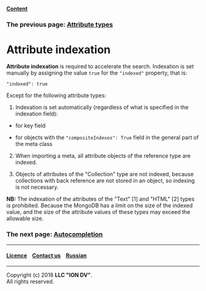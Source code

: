#### [Content](/docs/en/index.md)

### The previous page: [Attribute types](property_types.md)  

# Attribute indexation

**Attribute indexation** is required to accelerate the search. Indexation is set manually by assigning the value `true` for the `"indexed"` property, that is:

```
"indexed": true
```

Except for the following attribute types:

1. Indexation is set automatically (regardless of what is specified in the indexation field):

* for key field

* for objects with the `"compositeIndexes": True` field in the general part of the meta class

2. When importing a meta, all attribute objects of the reference type are indexed.

3. Objects of attributes of the "Collection" type are not indexed, because collections with back reference are not stored in an object, so indexing is not necessary. 


**NB:** The indexation of the attributes of the "Text" [1] and "HTML" [2] types is prohibited. Because the MongoDB has a limit on the size of the indexed value, and the size of the attribute values of these types may exceed the allowable size.

### The next page: [Autocompletion](atr_autoassigned.md)
--------------------------------------------------------------------------  


 #### [Licence](/LICENSE) &ensp;  [Contact us](https://iondv.com/portal/contacts) &ensp;  [Russian](/docs/ru/2_system_description/metadata_structure/meta_class/atr_indexed.md)   &ensp;
<div><img src="https://mc.iondv.com/watch/local/docs/framework" style="position:absolute; left:-9999px;" height=1 width=1 alt="iondv metrics"></div>       



--------------------------------------------------------------------------  

Copyright (c) 2018 **LLC "ION DV"**.   
All rights reserved. 